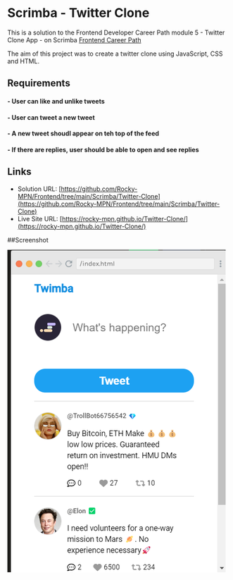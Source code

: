 # Scrimba - Twitter Clone

This is a solution to the Frontend Developer Career Path module 5 - Twitter Clone App - on Scrimba [Frontend Career Path](https://scrimba.com/learn/frontend)


The aim of this project was to create a twitter clone using JavaScript, CSS and HTML.
## Requirements
#### - User can like and unlike tweets
#### - User can tweet a new tweet
#### - A new tweet shoudl appear on teh top of the feed
#### - If there are replies, user should be able to open and see replies


## Links

- Solution URL: [https://github.com/Rocky-MPN/Frontend/tree/main/Scrimba/Twitter-Clone](https://github.com/Rocky-MPN/Frontend/tree/main/Scrimba/Twitter-Clone)
- Live Site URL: [https://rocky-mpn.github.io/Twitter-Clone/](https://rocky-mpn.github.io/Twitter-Clone/)



##Screenshot

![Screenshot.png](Screenshot.png)


